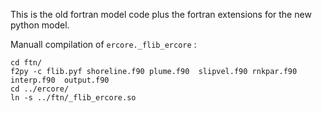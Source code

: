 This is the old fortran model code plus the fortran extensions for the new python model.

Manuall compilation of `ercore._flib_ercore` :

```
cd ftn/
f2py -c flib.pyf shoreline.f90 plume.f90  slipvel.f90 rnkpar.f90 interp.f90  output.f90
cd ../ercore/
ln -s ../ftn/_flib_ercore.so 
```

